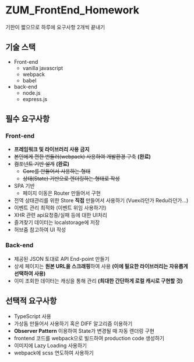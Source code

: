 # ZUM_FrontEnd_Homework
기한이 짧으므로 하루에 요구사항 2개씩 끝내기
<br>

## 기술 스택
- Front-end
  - vanilla javascript
  - webpack
  - babel
- back-end
  - node.js
  - express.js

## 필수 요구사항
### Front-end
- **프레임워크 및 라이브러리 사용 금지**
- ~~본인에게 편한 번들러(webpack) 사용하여 개발환경 구축~~ **(완료)**
- ~~컴포넌트 기반 설계~~ **(완료)**
  - ~~Core를 만들어서 사용하는 형태~~
  - ~~상태(State) 기반으로 렌더링하는 형태로 작성~~
- SPA 기반
  - 페이지 이동은 Router 만들어서 구현
- 전역 상태관리를 위한 Store **직접** 만들어서 사용하기 (Vuex라던가 Redu라던가...)
- 이벤트 관리 최적화 (이벤트 위임 사용하기!)
- XHR 관련 api요청중/실패 등에 대한 UI처리
- 즐겨찾기 데이터는 localstorage에 저장
- 허브줌 참고하여 UI 작성
### Back-end
- 제공된 JSON 토대로 API End-point 만들기
- 상세 페이지는 **원본 URL을 스크래핑**하여 사용 **(이에 필요한 라이브러리는 자유롭게 선택하여 사용)**
- 이미 조회한 데이터는 캐싱을 통해 관리 **(최대한 간단하게 로컬 캐시로 구현할 것)**

## 선택적 요구사항
- TypeScript 사용
- 가상돔 만들어서 사용하기 혹은 DIFF 알고리즘 이용하기
- **Observer Pattern** 이용하여 State가 변경될 때 자동 렌더링 구현
- frontend 코드를 webpack으로 빌드하여 production code 생성하기
- 이미지에 Lazy Loading 사용하기
- webpack에 scss 연도하여 사용하기
